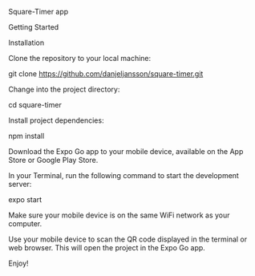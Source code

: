 Square-Timer app


Getting Started

Installation

Clone the repository to your local machine:

git clone https://github.com/danjeljansson/square-timer.git

Change into the project directory:

cd square-timer

Install project dependencies:

npm install

Download the Expo Go app to your mobile device, available on the App Store or Google Play Store.

In your Terminal, run the following command to start the development server:

expo start

Make sure your mobile device is on the same WiFi network as your computer.

Use your mobile device to scan the QR code displayed in the terminal or web browser.
This will open the project in the Expo Go app.

Enjoy!
